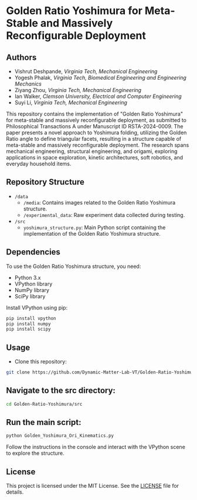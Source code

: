 # Golden Ratio Yoshimura for Meta-Stable and Massively Reconfigurable Deployment

## Authors
- Vishrut Deshpande, _Virginia Tech, Mechanical Engineering_
- Yogesh Phalak, _Virginia Tech, Biomedical Engineering and Engineering Mechanics_
- Ziyang Zhou, _Virginia Tech, Mechanical Engineering_
- Ian Walker, _Clemson University, Electrical and Computer Engineering_
- Suyi Li, _Virginia Tech, Mechanical Engineering_


This repository contains the implementation of "Golden Ratio Yoshimura" for meta-stable and massively reconfigurable deployment, as submitted to Philosophical Transactions A under Manuscript ID RSTA-2024-0009. The paper presents a novel approach to Yoshimura folding, utilizing the Golden Ratio angle to define triangular facets, resulting in a structure capable of meta-stable and massively reconfigurable deployment. The research spans mechanical engineering, structural engineering, and origami, exploring applications in space exploration, kinetic architectures, soft robotics, and everyday household items.

## Repository Structure

- `/data`
    - `/media`: Contains images related to the Golden Ratio Yoshimura structure.
    - `/experimental_data`: Raw experiment data collected during testing.
- `/src`
    - `yoshimura_structure.py`: Main Python script containing the implementation of the Golden Ratio Yoshimura structure.

## Dependencies

To use the Golden Ratio Yoshimura structure, you need:
- Python 3.x
- VPython library
- NumPy library
- SciPy library

Install VPython using pip:

```bash
pip install vpython 
pip install numpy
pip install scipy
```

## Usage
- Clone this repository:

```bash
git clone https://github.com/Dynamic-Matter-Lab-VT/Golden-Ratio-Yoshimura
```
## Navigate to the src directory:

```bash
cd Golden-Ratio-Yoshimura/src
```

## Run the main script:

```bash
python Golden_Yoshimura_Ori_Kinematics.py
```
Follow the instructions in the console and interact with the VPython scene to explore the structure.

## License

This project is licensed under the MIT License. See the [LICENSE](https://github.com/git/git-scm.com/blob/main/MIT-LICENSE.txt) file for details.

